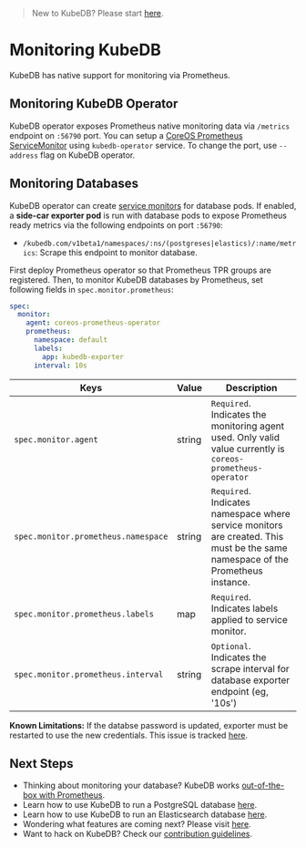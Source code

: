 > New to KubeDB? Please start [here](/docs/tutorials/README.md).

# Monitoring KubeDB

KubeDB has native support for monitoring via Prometheus.

## Monitoring KubeDB Operator
KubeDB operator exposes Prometheus native monitoring data via `/metrics` endpoint on `:56790` port. You can setup a [CoreOS Prometheus ServiceMonitor](https://github.com/coreos/prometheus-operator) using `kubedb-operator` service. To change the port, use `--address` flag on KubeDB operator.

## Monitoring Databases
KubeDB operator can create [service monitors](https://coreos.com/operators/prometheus/docs/latest/user-guides/running-exporters.html#create-a-matching-servicemonitor) for database pods.
If enabled, a __side-car exporter pod__ is run with database pods to expose Prometheus ready metrics via the following endpoints on port `:56790`:

- `/kubedb.com/v1beta1/namespaces/:ns/(postgreses|elastics)/:name/metrics`: Scrape this endpoint to monitor database.

First deploy Prometheus operator so that Prometheus TPR groups are registered. Then, to monitor KubeDB databases by Prometheus, set following fields in `spec.monitor.prometheus`:

```yaml
spec:
  monitor:
    agent: coreos-prometheus-operator
    prometheus:
      namespace: default
      labels:
        app: kubedb-exporter
      interval: 10s
```

|  Keys                               |  Value |  Description                                                                                                |
|-------------------------------------|--------|-------------------------------------------------------------------------------------------------------------|
| `spec.monitor.agent`                | string | `Required`. Indicates the monitoring agent used. Only valid value currently is `coreos-prometheus-operator` |
| `spec.monitor.prometheus.namespace` | string | `Required`. Indicates namespace where service monitors are created. This must be the same namespace of the Prometheus instance. |
| `spec.monitor.prometheus.labels`    | map    | `Required`. Indicates labels applied to service monitor.                                                    |
| `spec.monitor.prometheus.interval`  | string | `Optional`. Indicates the scrape interval for database exporter endpoint (eg, '10s')                        |

__Known Limitations:__ If the databse password is updated, exporter must be restarted to use the new credentials. This issue is tracked [here](https://github.com/k8sdb/operator/issues/63).


## Next Steps
- Thinking about monitoring your database? KubeDB works [out-of-the-box with Prometheus](/docs/tutorials/monitoring.md).
- Learn how to use KubeDB to run a PostgreSQL database [here](/docs/tutorials/postgres.md).
- Learn how to use KubeDB to run an Elasticsearch database [here](/docs/tutorials/elasticsearch.md).
- Wondering what features are coming next? Please visit [here](/ROADMAP.md). 
- Want to hack on KubeDB? Check our [contribution guidelines](/CONTRIBUTING.md).
